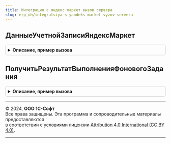 ```yaml
---
title: Интеграция с яндекс маркет вызов сервера
slug: erp_uh/integratsiya-s-yandeks-market-vyzov-servera
---
```



## ДанныеУчетнойЗаписиЯндексМаркет
<details style="margin: 1em 0; padding: 0.5em; border: 1px solid #ccc; border-radius: 6px;">

<summary style="font-weight: bold; cursor: pointer;">Описание, пример вызова</summary>

```bsl

// Определяет настройки учетной записи торговой площадки Яндекс Маркет.
//
// Параметры:
//   УчетнаяЗапись      - СправочникСсылка.УчетныеЗаписиМаркетплейсов - учетная запись подключения к сервису;
//   СлужебныеПараметры - Булево - признак необходимости возврата в результате дополнительных параметров.
//
// Возвращаемое значение:
//   Структура - настройки учетной записи:
//     * УчетнаяЗапись                     - СправочникСсылка.УчетныеЗаписиМаркетплейсов - учетная запись подключения к сервису.
//     * Наименование                      - Строка - наименование учетной записи (магазина);
//     * ПометкаУдаления                   - Булево - признак недействующего магазина;
//     * Организация                       - СправочникСсылка.Организации - организация, связанная с магазином;
//     * ИсточникКатегории                 - ПеречислениеСсылка.ИсточникиКатегорийДляМаркетплейса - источник категории;
//     * ЦенаПродажи                       - СправочникСсылка.ВидыЦен - вид цены продажи;
//     * СхемаРаботы                       - ПеречислениеСсылка.СхемыРаботыТорговыхПлощадок - схема работы магазина;
//     * ИдентификаторАккаунта             - Строка - идентификатор аккаунта;
//     * ИдентификаторКабинета             - Строка - идентификатор кабинета;
//     * ИдентификаторМагазина             - Строка - идентификатор кампании;
//     * ИдентификаторКлиента              - Строка - номер магазина;
//     * НеОбновлятьДанныеТорговойПлощадки - Булево - признак запрещенного обмена данными с торговой площадкой;
//     * ОбязательныеРеквизитыЗаполнены    - Булево - признак заполненности обязательных реквизитов учетной записи;
//     * ОбязательныеЗаданияВключены       - Булево - признак включенных обязательных регламентных заданий.
//
Функция ДанныеУчетнойЗаписиЯндексМаркет(УчетнаяЗапись, СлужебныеПараметры = Истина) Экспорт
```

Пример вызова
```bsl
Результат = ИнтеграцияСЯндексМаркетВызовСервера.ДанныеУчетнойЗаписиЯндексМаркет(УчетнаяЗапись, СлужебныеПараметры);
```
</details>

## ПолучитьРезультатВыполненияФоновогоЗадания
<details style="margin: 1em 0; padding: 0.5em; border: 1px solid #ccc; border-radius: 6px;">

<summary style="font-weight: bold; cursor: pointer;">Описание, пример вызова</summary>

```bsl

// Определяет результат выполнения фонового задания.
// Если результат является структурой, дополнительно добавляет свойство КодОшибки (если оно отсутствует).
//
// Параметры:
//   АдресРезультата - Строка - адрес временного хранилища, в которое помещен результат работы фоновой процедуры.
//
// Возвращаемое значение:
//   Произвольный - результат выполнения фонового задания.
//
Функция ПолучитьРезультатВыполненияФоновогоЗадания(АдресРезультата) Экспорт
```

Пример вызова
```bsl
Результат = ИнтеграцияСЯндексМаркетВызовСервера.ПолучитьРезультатВыполненияФоновогоЗадания(АдресРезультата) 
```
</details>

---

© 2024, **ООО 1С-Софт**  
Все права защищены. Эта программа и сопроводительные материалы предоставляются  
в соответствии с условиями лицензии [Attribution 4.0 International (CC BY 4.0)](https://creativecommons.org/licenses/by/4.0/legalcode).

---

